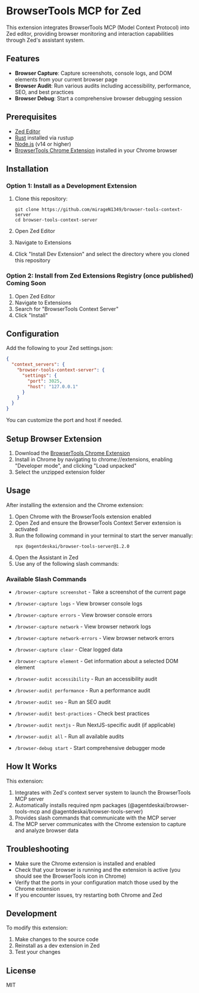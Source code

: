 # BrowserTools MCP for Zed

This extension integrates BrowserTools MCP (Model Context Protocol) into Zed editor, providing browser monitoring and interaction capabilities through Zed's assistant system.

## Features

- **Browser Capture**: Capture screenshots, console logs, and DOM elements from your current browser page
- **Browser Audit**: Run various audits including accessibility, performance, SEO, and best practices
- **Browser Debug**: Start a comprehensive browser debugging session

## Prerequisites

- [Zed Editor](https://zed.dev/)
- [Rust](https://rustup.rs/) installed via rustup
- [Node.js](https://nodejs.org/) (v14 or higher)
- [BrowserTools Chrome Extension](https://github.com/AgentDeskAI/browser-tools-mcp/releases/download/v1.2.0/BrowserTools-1.2.0-extension.zip) installed in your Chrome browser

## Installation

### Option 1: Install as a Development Extension

1. Clone this repository:

   ```
   git clone https://github.com/mirageN1349/browser-tools-context-server
   cd browser-tools-context-server
   ```

2. Open Zed Editor

3. Navigate to Extensions

4. Click "Install Dev Extension" and select the directory where you cloned this repository

### Option 2: Install from Zed Extensions Registry (once published) Coming Soon

1. Open Zed Editor
2. Navigate to Extensions
3. Search for "BrowserTools Context Server"
4. Click "Install"

## Configuration

Add the following to your Zed settings.json:

```json
{
  "context_servers": {
    "browser-tools-context-server": {
      "settings": {
        "port": 3025,
        "host": "127.0.0.1"
      }
    }
  }
}
```

You can customize the port and host if needed.

## Setup Browser Extension

1. Download the [BrowserTools Chrome Extension](https://github.com/AgentDeskAI/browser-tools-mcp/)
2. Install in Chrome by navigating to chrome://extensions, enabling "Developer mode", and clicking "Load unpacked"
3. Select the unzipped extension folder

## Usage

After installing the extension and the Chrome extension:

1. Open Chrome with the BrowserTools extension enabled
2. Open Zed and ensure the BrowserTools Context Server extension is activated
3. Run the following command in your terminal to start the server manually:
   ```
   npx @agentdeskai/browser-tools-server@1.2.0
   ```
4. Open the Assistant in Zed
5. Use any of the following slash commands:

### Available Slash Commands

- `/browser-capture screenshot` - Take a screenshot of the current page
- `/browser-capture logs` - View browser console logs
- `/browser-capture errors` - View browser console errors
- `/browser-capture network` - View browser network logs
- `/browser-capture network-errors` - View browser network errors
- `/browser-capture clear` - Clear logged data
- `/browser-capture element` - Get information about a selected DOM element

- `/browser-audit accessibility` - Run an accessibility audit
- `/browser-audit performance` - Run a performance audit
- `/browser-audit seo` - Run an SEO audit
- `/browser-audit best-practices` - Check best practices
- `/browser-audit nextjs` - Run NextJS-specific audit (if applicable)
- `/browser-audit all` - Run all available audits

- `/browser-debug start` - Start comprehensive debugger mode

## How It Works

This extension:

1. Integrates with Zed's context server system to launch the BrowserTools MCP server
2. Automatically installs required npm packages (@agentdeskai/browser-tools-mcp and @agentdeskai/browser-tools-server)
3. Provides slash commands that communicate with the MCP server
4. The MCP server communicates with the Chrome extension to capture and analyze browser data

## Troubleshooting

- Make sure the Chrome extension is installed and enabled
- Check that your browser is running and the extension is active (you should see the BrowserTools icon in Chrome)
- Verify that the ports in your configuration match those used by the Chrome extension
- If you encounter issues, try restarting both Chrome and Zed

## Development

To modify this extension:

1. Make changes to the source code
2. Reinstall as a dev extension in Zed
3. Test your changes

## License

MIT
